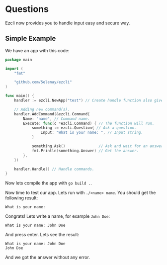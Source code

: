 # Questions

Ezcli now provides you to handle input easy and secure way.

## Simple Example

We have an app with this code:

```go
package main

import (
    "fmt"

    "github.com/5elenay/ezcli"
)

func main() {
    handler := ezcli.NewApp("test") // Create handle function also gives built-in help command. So you dont need to write a help command yourself.

    // Adding new command(s).
    handler.AddCommand(&ezcli.Command{
        Name: "name", // Command name.
        Execute: func(c *ezcli.Command) { // The function will run.
            something := ezcli.Question{ // Ask a question.
                Input: "What is your name: ", // Input string.
            }

            something.Ask()               // Ask and wait for an answer.
            fmt.Println(something.Answer) // Get the answer.
        },
    })

    handler.Handle() // Handle commands.
}
```

Now lets compile the app with `go build .`.

Now time to test our app. Lets run with `./<name> name`. You should get the following result:

```
What is your name:
```

Congrats! Lets write a name, for example `John Doe`:

```
What is your name: John Doe
```

And press enter. Lets see the result:

```
What is your name: John Doe
John Doe
```

And we got the answer without any error.
